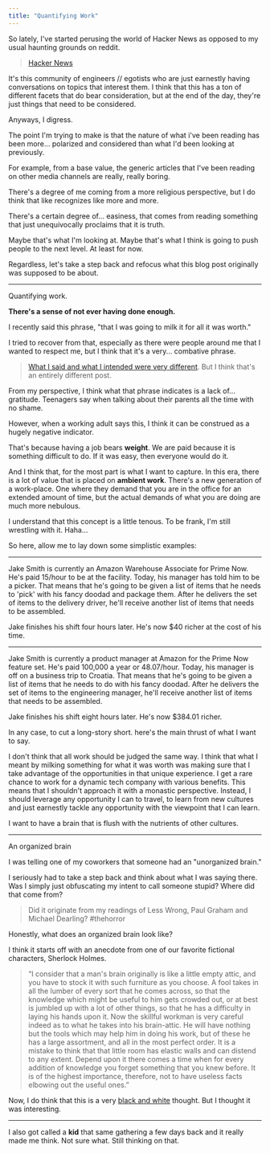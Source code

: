 ```yaml
---
title: "Quantifying Work"
---
```

So lately, I've started perusing the world of Hacker News as opposed to my usual haunting grounds on reddit.

> [Hacker News](https://news.ycombinator.com/)

It's this community of engineers // egotists who are just earnestly having conversations on topics that interest them. I think that this has a ton of different facets that do bear consideration, but at the end of the day, they're just things that need to be considered.

Anyways, I digress.

The point I'm trying to make is that the nature of what i've been reading has been more... polarized and considered than what I'd been looking at previously.

For example, from a base value, the generic articles that I've been reading on other media channels are really, really boring.

There's a degree of me coming from a more religious perspective, but I do think that like recognizes like more and more.

There's a certain degree of... easiness, that comes from reading something that just unequivocally proclaims that it is truth.

Maybe that's what I'm looking at. Maybe that's what I think is going to push people to the next level. At least for now.

Regardless, let's take a step back and refocus what this blog post originally was supposed to be about.

---

Quantifying work.

__There's a sense of not ever having done enough.__

I recently said this phrase, "that I was going to milk it for all it was worth."

I tried to recover from that, especially as there were people around me that I wanted to respect me, but I think that it's a very... combative phrase.

> [What I said and what I intended were very different](#). But I think that's an entirely different post.

From my perspective, I think what that phrase indicates is a lack of... gratitude. Teenagers say when talking about their parents all the time with no shame.

However, when a working adult says this, I think it can be construed as a hugely negative indicator.

That's because having a job bears __weight__. We are paid because it is something difficult to do. If it was easy, then everyone would do it.

And I think that, for the most part is what I want to capture. In this era, there is a lot of value that is placed on __ambient work__. There's a new generation of a work-place. One where they demand that you are in the office for an extended amount of time, but the actual demands of what you are doing are much more nebulous.

I understand that this concept is a little tenous. To be frank, I'm still wrestling with it. Haha...

So here, allow me to lay down some simplistic examples:

---
Jake Smith is currently an Amazon Warehouse Associate for Prime Now. He's paid 15/hour to be at the facility. Today, his manager has told him to be a picker. That means that he's going to be given a list of items that he needs to 'pick' with his fancy doodad and package them. After he delivers the set of items to the delivery driver, he'll receive another list of items that needs to be assembled.

Jake finishes his shift four hours later. He's now $40 richer at the cost of his time.

---

Jake Smith is currently a product manager at Amazon for the Prime Now feature set. He's paid 100,000 a year or 48.07/hour. Today, his manager is off on a business trip to Croatia. That means that he's going to be given a list of items that he needs to do with his fancy doodad. After he delivers the set of items to the engineering manager, he'll receive another list of items that needs to be assembled.

Jake finishes his shift eight hours later. He's now $384.01 richer.

In any case, to cut a long-story short. here's the main thrust of what I want to say.

I don't think that all work should be judged the same way. I think that what I meant by milking something for what it was worth was making sure that I take advantage of the opportunities in that unique experience. I get a rare chance to work for a dynamic tech company with various benefits. This means that I shouldn't approach it with a monastic perspective. Instead, I should leverage any opportunity I can to travel, to learn from new cultures and just earnestly tackle any opportunity with the viewpoint that I can learn.

I want to have a brain that is flush with the nutrients of other cultures.

----

An organized brain

I was telling one of my coworkers that someone had an "unorganized brain."

I seriously had to take a step back and think about what I was saying there. Was I simply just obfuscating my intent to call someone stupid?
Where did that come from?

> Did it originate from my readings of Less Wrong, Paul Graham and Michael Dearling? #thehorror


Honestly, what does an organized brain look like?

I think it starts off with an anecdote from one of our favorite fictional characters, Sherlock Holmes.

> “I consider that a man's brain originally is like a little empty attic, and you have to stock it with such furniture as you choose. A fool takes in all the lumber of every sort that he comes across, so that the knowledge which might be useful to him gets crowded out, or at best is jumbled up with a lot of other things, so that he has a difficulty in laying his hands upon it. Now the skillful workman is very careful indeed as to what he takes into his brain-attic. He will have nothing but the tools which may help him in doing his work, but of these he has a large assortment, and all in the most perfect order. It is a mistake to think that that little room has elastic walls and can distend to any extent. Depend upon it there comes a time when for every addition of knowledge you forget something that you knew before. It is of the highest importance, therefore, not to have useless facts elbowing out the useful ones.”

Now, I do think that this is a very [black and white](https://fs.blog/2016/06/value-grey-thinking/) thought. But I thought it was interesting.

---
I also got called a __kid__ that same gathering a few days back and it really made me think. Not sure what. Still thinking on that.
